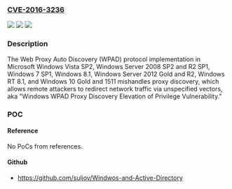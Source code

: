 ### [CVE-2016-3236](https://cve.mitre.org/cgi-bin/cvename.cgi?name=CVE-2016-3236)
![](https://img.shields.io/static/v1?label=Product&message=n%2Fa&color=blue)
![](https://img.shields.io/static/v1?label=Version&message=n%2Fa&color=blue)
![](https://img.shields.io/static/v1?label=Vulnerability&message=n%2Fa&color=brighgreen)

### Description

The Web Proxy Auto Discovery (WPAD) protocol implementation in Microsoft Windows Vista SP2, Windows Server 2008 SP2 and R2 SP1, Windows 7 SP1, Windows 8.1, Windows Server 2012 Gold and R2, Windows RT 8.1, and Windows 10 Gold and 1511 mishandles proxy discovery, which allows remote attackers to redirect network traffic via unspecified vectors, aka "Windows WPAD Proxy Discovery Elevation of Privilege Vulnerability."

### POC

#### Reference
No PoCs from references.

#### Github
- https://github.com/suljov/Windwos-and-Active-Directory


